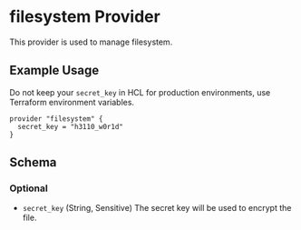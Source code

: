 # filesystem Provider

This provider is used to manage filesystem.

## Example Usage

Do not keep your `secret_key` in HCL for production environments, use Terraform environment variables.

```hcl
provider "filesystem" {
  secret_key = "h3110_w0r1d"
}
```

## Schema

### Optional

- `secret_key` (String, Sensitive) The secret key will be used to encrypt the file.

